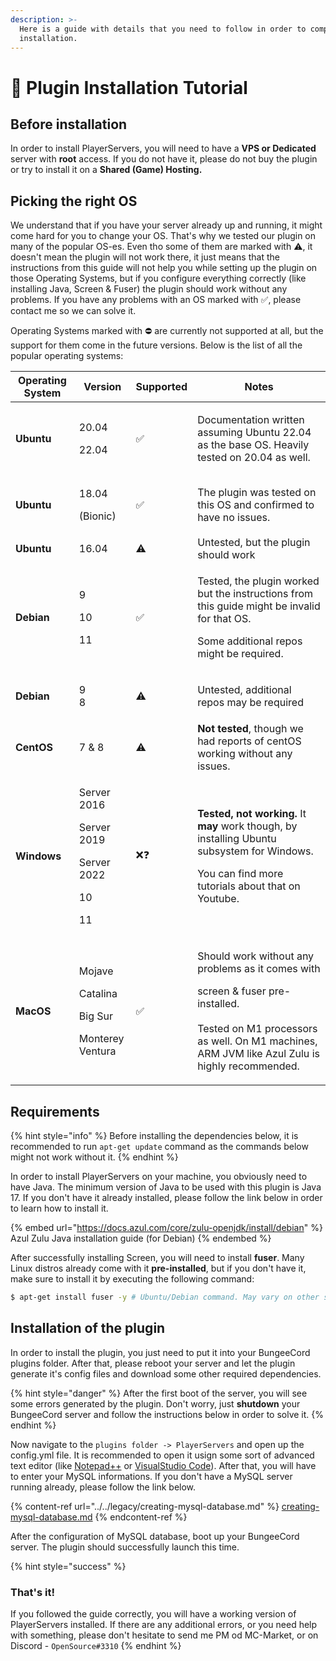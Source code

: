 ```yaml
---
description: >-
  Here is a guide with details that you need to follow in order to complete the
  installation.
---
```


# 🚀 Plugin Installation Tutorial

## Before installation

In order to install PlayerServers, you will need to have a **VPS or Dedicated** server with **root** access. If you do not have it, please do not buy the plugin or try to install it on a **Shared (Game) Hosting.**

## Picking the right OS

We understand that if you have your server already up and running, it might come hard for you to change your OS. That's why we tested our plugin on many of the popular OS-es. Even tho some of them are marked with ⚠️, it doesn't mean the plugin will not work there, it just means that the instructions from this guide will not help you while setting up the plugin on those Operating Systems, but if you configure everything correctly (like installing Java, Screen & Fuser) the plugin should work without any problems. If you have any problems with an OS marked with ✅, please contact me so we can solve it.

Operating Systems marked with ⛔️ are currently not supported at all, but the support for them come in the future versions. Below is the list of all the popular operating systems:

| **Operating System** | Version                                                                  | Supported | Notes                                                                                                                                                                                                    |
| -------------------- | ------------------------------------------------------------------------ | --------- | -------------------------------------------------------------------------------------------------------------------------------------------------------------------------------------------------------- |
| **Ubuntu**           | <p>20.04</p><p>22.04</p>                                                 | ✅         | <p>Documentation written assuming Ubuntu 22.04<br>as the base OS. Heavily tested on 20.04 as well.</p>                                                                                                   |
| **Ubuntu**           | <p>18.04</p><p>(Bionic)</p>                                              | ✅         | The plugin was tested on this OS and confirmed to have no issues.                                                                                                                                        |
| **Ubuntu**           | 16.04                                                                    | ⚠️        | Untested, but the plugin should work                                                                                                                                                                     |
| **Debian**           | <p>9</p><p>10</p><p>11</p>                                               | ✅         | <p>Tested, the plugin worked but the instructions from this guide might be invalid for that OS.</p><p></p><p>Some additional repos might be required.</p>                                                |
| **Debian**           | <p>9<br>8</p>                                                            | ⚠️        | Untested, additional repos may be required                                                                                                                                                               |
| **CentOS**           | 7 & 8                                                                    | ⚠️        | **Not tested**, though we had reports of centOS working without any issues.                                                                                                                              |
| **Windows**          | <p>Server 2016</p><p>Server 2019</p><p>Server 2022</p><p>10</p><p>11</p> | ❌❓        | <p><strong>Tested, not working.</strong> It <strong>may</strong> work though, by installing Ubuntu subsystem for Windows. </p><p></p><p>You can find more tutorials about that on Youtube.</p>           |
| **MacOS**            | <p>Mojave</p><p>Catalina</p><p>Big Sur</p><p>Monterey<br>Ventura</p>     | ✅         | <p>Should work without any problems as it comes with</p><p>screen &#x26; fuser pre-installed. <br><br>Tested on M1 processors as well. On M1 machines, ARM JVM like Azul Zulu is highly recommended.</p> |

## Requirements

{% hint style="info" %}
Before installing the dependencies below, it is recommended to run `apt-get update` command as the commands below might not work without it.
{% endhint %}

In order to install PlayerServers on your machine, you obviously need to have Java. The minimum version of Java to be used with this plugin is Java 17. If you don't have it already installed, please follow the link below in order to learn how to install it.

{% embed url="https://docs.azul.com/core/zulu-openjdk/install/debian" %}
Azul Zulu Java installation guide (for Debian)
{% endembed %}

After successfully installing Screen, you will need to install **fuser**. Many Linux distros already come with it **pre-installed**, but if you don't have it, make sure to install it by executing the following command:

```bash
$ apt-get install fuser -y # Ubuntu/Debian command. May vary on other systems.
```

## Installation of the plugin

In order to install the plugin, you just need to put it into your BungeeCord plugins folder. After that, please reboot your server and let the plugin generate it's config files and download some other required dependencies.

{% hint style="danger" %}
After the first boot of the server, you will see some errors generated by the plugin. Don't worry, just **shutdown** your BungeeCord server and follow the instructions below in order to solve it.
{% endhint %}

Now navigate to the `plugins folder -> PlayerServers` and open up the config.yml file. It is recommended to open it usign some sort of advanced text editor (like [Notepad++](https://notepad-plus-plus.org) or [VisualStudio Code](https://code.visualstudio.com)). After that, you will have to enter your MySQL informations. If you don't have a MySQL server running already, please follow the link below.

{% content-ref url="../../legacy/creating-mysql-database.md" %}
[creating-mysql-database.md](../../legacy/creating-mysql-database.md)
{% endcontent-ref %}

After the configuration of MySQL database, boot up your BungeeCord server. The plugin should successfully launch this time.

{% hint style="success" %}
### That's it!

If you followed the guide correctly, you will have a working version of PlayerServers installed. If there are any additional errors, or you need help with something, please don't hesitate to send me PM od MC-Market, or on Discord - `OpenSource#3310`
{% endhint %}
